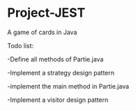 # Project-JEST
A game of cards in Java 

Todo list:

-Define all methods of Partie.java

-Implement a strategy design pattern

-implement the main method in Partie.java

-Implement a visitor design pattern 
